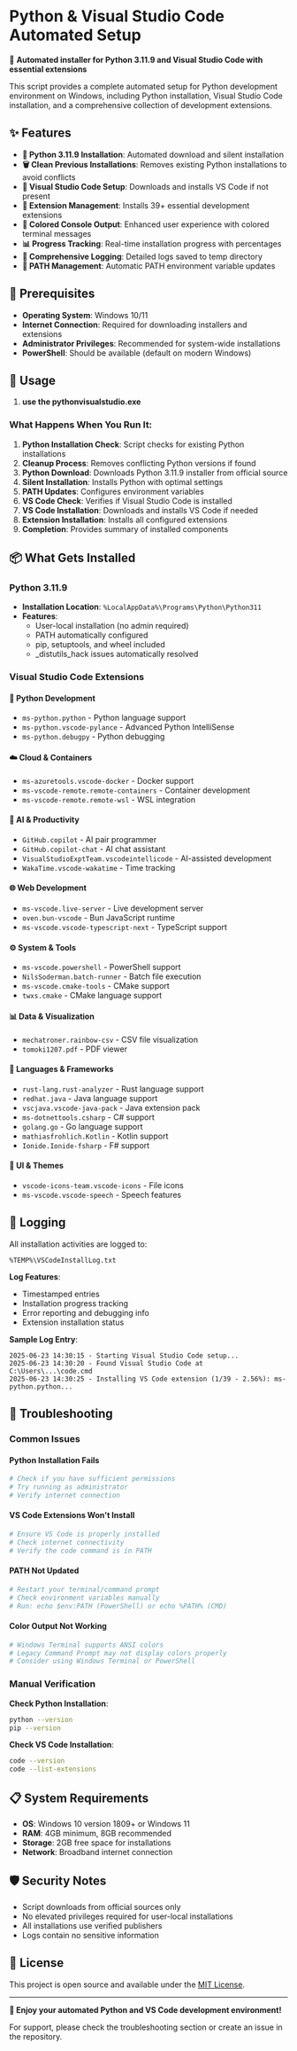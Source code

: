 # Python & Visual Studio Code Automated Setup

🚀 **Automated installer for Python 3.11.9 and Visual Studio Code with essential extensions**

This script provides a complete automated setup for Python development environment on Windows, including Python installation, Visual Studio Code installation, and a comprehensive collection of development extensions.

## ✨ Features

- **🐍 Python 3.11.9 Installation**: Automated download and silent installation
- **🗑️ Clean Previous Installations**: Removes existing Python installations to avoid conflicts
- **📝 Visual Studio Code Setup**: Downloads and installs VS Code if not present
- **🔧 Extension Management**: Installs 39+ essential development extensions
- **🎨 Colored Console Output**: Enhanced user experience with colored terminal messages
- **📊 Progress Tracking**: Real-time installation progress with percentages
- **📝 Comprehensive Logging**: Detailed logs saved to temp directory
- **🔄 PATH Management**: Automatic PATH environment variable updates

## 🔧 Prerequisites

- **Operating System**: Windows 10/11
- **Internet Connection**: Required for downloading installers and extensions
- **Administrator Privileges**: Recommended for system-wide installations
- **PowerShell**: Should be available (default on modern Windows)

## 🚀 Usage

1. **use the pythonvisualstudio.exe**

### What Happens When You Run It:

1. **Python Installation Check**: Script checks for existing Python installations
2. **Cleanup Process**: Removes conflicting Python versions if found
3. **Python Download**: Downloads Python 3.11.9 installer from official source
4. **Silent Installation**: Installs Python with optimal settings
5. **PATH Updates**: Configures environment variables
6. **VS Code Check**: Verifies if Visual Studio Code is installed
7. **VS Code Installation**: Downloads and installs VS Code if needed
8. **Extension Installation**: Installs all configured extensions
9. **Completion**: Provides summary of installed components

## 📦 What Gets Installed

### Python 3.11.9
- **Installation Location**: `%LocalAppData%\Programs\Python\Python311`
- **Features**: 
  - User-local installation (no admin required)
  - PATH automatically configured
  - pip, setuptools, and wheel included
  - _distutils_hack issues automatically resolved

### Visual Studio Code Extensions

#### **🐍 Python Development**
- `ms-python.python` - Python language support
- `ms-python.vscode-pylance` - Advanced Python IntelliSense
- `ms-python.debugpy` - Python debugging

#### **☁️ Cloud & Containers**
- `ms-azuretools.vscode-docker` - Docker support
- `ms-vscode-remote.remote-containers` - Container development
- `ms-vscode-remote.remote-wsl` - WSL integration

#### **🤖 AI & Productivity**
- `GitHub.copilot` - AI pair programmer
- `GitHub.copilot-chat` - AI chat assistant
- `VisualStudioExptTeam.vscodeintellicode` - AI-assisted development
- `WakaTime.vscode-wakatime` - Time tracking

#### **🌐 Web Development**
- `ms-vscode.live-server` - Live development server
- `oven.bun-vscode` - Bun JavaScript runtime
- `ms-vscode.vscode-typescript-next` - TypeScript support

#### **⚙️ System & Tools**
- `ms-vscode.powershell` - PowerShell support
- `NilsSoderman.batch-runner` - Batch file execution
- `ms-vscode.cmake-tools` - CMake support
- `twxs.cmake` - CMake language support

#### **📊 Data & Visualization**
- `mechatroner.rainbow-csv` - CSV file visualization
- `tomoki1207.pdf` - PDF viewer

#### **🔧 Languages & Frameworks**
- `rust-lang.rust-analyzer` - Rust language support
- `redhat.java` - Java language support
- `vscjava.vscode-java-pack` - Java extension pack
- `ms-dotnettools.csharp` - C# support
- `golang.go` - Go language support
- `mathiasfrohlich.Kotlin` - Kotlin support
- `Ionide.Ionide-fsharp` - F# support

#### **🎨 UI & Themes**
- `vscode-icons-team.vscode-icons` - File icons
- `ms-vscode.vscode-speech` - Speech features


## 📝 Logging

All installation activities are logged to:
```
%TEMP%\VSCodeInstallLog.txt
```

**Log Features**:
- Timestamped entries
- Installation progress tracking
- Error reporting and debugging info
- Extension installation status

**Sample Log Entry**:
```
2025-06-23 14:30:15 - Starting Visual Studio Code setup...
2025-06-23 14:30:20 - Found Visual Studio Code at C:\Users\...\code.cmd
2025-06-23 14:30:25 - Installing VS Code extension (1/39 - 2.56%): ms-python.python...
```

## 🔧 Troubleshooting

### Common Issues

#### **Python Installation Fails**
```bash
# Check if you have sufficient permissions
# Try running as administrator
# Verify internet connection
```

#### **VS Code Extensions Won't Install**
```bash
# Ensure VS Code is properly installed
# Check internet connectivity
# Verify the code command is in PATH
```

#### **PATH Not Updated**
```bash
# Restart your terminal/command prompt
# Check environment variables manually
# Run: echo $env:PATH (PowerShell) or echo %PATH% (CMD)
```

#### **Color Output Not Working**
```bash
# Windows Terminal supports ANSI colors
# Legacy Command Prompt may not display colors properly
# Consider using Windows Terminal or PowerShell
```

### Manual Verification

**Check Python Installation**:
```bash
python --version
pip --version
```

**Check VS Code Installation**:
```bash
code --version
code --list-extensions
```

## 📋 System Requirements

- **OS**: Windows 10 version 1809+ or Windows 11
- **RAM**: 4GB minimum, 8GB recommended
- **Storage**: 2GB free space for installations
- **Network**: Broadband internet connection

## 🛡️ Security Notes

- Script downloads from official sources only
- No elevated privileges required for user-local installations
- All installations use verified publishers
- Logs contain no sensitive information

## 📄 License

This project is open source and available under the [MIT License](LICENSE).

---

**🎉 Enjoy your automated Python and VS Code development environment!**

For support, please check the troubleshooting section or create an issue in the repository.
